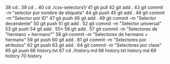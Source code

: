 38  cd..
   39  cd ..
   40  cd ./css-selectors1/
   41  git pull
   42  git add .
   43  git commit -m "selector por nombre de etiqueta"
   44  git push
   45  git add .
   46  git commit -m "Selector por ID"
   47  git push
   48  git add .
   49  git commit -m "Selector decendente"
   50  git push
   51  git add .
   52  git commit -m "Selector universal"
   53  git push
   54  git add .
   55* 
   56  git add .
   57  git commit -m "Selectores de "hermano + hermano""
   58  git commit -m "Selectores de hermano + hermano"
   59  git push
   60  git add .
   61  git commit -m "Selectores por atributos"
   62  git push
   63  git add .
   64  git commit -m "Selectores por clase"
   65  git push
   66  history.txt
   67  cd ./history.md
   68  history.txt history.md
   69  history
   70  history